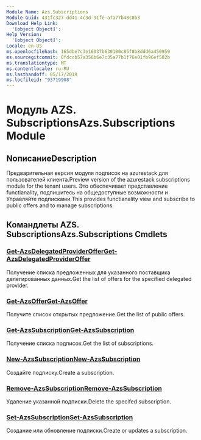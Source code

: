 ```yaml
---
Module Name: Azs.Subscriptions
Module Guid: 431fc327-dd41-4c3d-91fe-a7a77b48c8b3
Download Help Link:
  '[object Object]': 
Help Version:
  '[object Object]': 
Locale: en-US
ms.openlocfilehash: 165dbe7c3e16037b630100c85f8b8ddd6a450959
ms.sourcegitcommit: 0fdccb57a356b6e7c35a77b1f76e01fb96ef582b
ms.translationtype: MT
ms.contentlocale: ru-RU
ms.lasthandoff: 05/17/2019
ms.locfileid: "93719908"
---
```

# <span data-ttu-id="d370e-101">Модуль AZS. Subscriptions</span><span class="sxs-lookup"><span data-stu-id="d370e-101">Azs.Subscriptions Module</span></span>
## <span data-ttu-id="d370e-102">Nописание</span><span class="sxs-lookup"><span data-stu-id="d370e-102">Description</span></span>
<span data-ttu-id="d370e-103">Предварительная версия модуля подписок на azurestack для пользователей клиента.</span><span class="sxs-lookup"><span data-stu-id="d370e-103">Preview version of the azurestack subscriptions module for the tenant users.</span></span> <span data-ttu-id="d370e-104">Это обеспечивает представление functianality, подпишитесь на общедоступные возможности и Управляйте подписками.</span><span class="sxs-lookup"><span data-stu-id="d370e-104">This provides functianality view and subscribe to public offers and to manage subscriptions.</span></span>

## <span data-ttu-id="d370e-105">Командлеты AZS. Subscriptions</span><span class="sxs-lookup"><span data-stu-id="d370e-105">Azs.Subscriptions Cmdlets</span></span>
### [<span data-ttu-id="d370e-106">Get-AzsDelegatedProviderOffer</span><span class="sxs-lookup"><span data-stu-id="d370e-106">Get-AzsDelegatedProviderOffer</span></span>](Get-AzsDelegatedProviderOffer.md)
<span data-ttu-id="d370e-107">Получение списка предложенных для указанного поставщика делегированных данных.</span><span class="sxs-lookup"><span data-stu-id="d370e-107">Get the list of offers for the specified delegated provider.</span></span>

### [<span data-ttu-id="d370e-108">Get-AzsOffer</span><span class="sxs-lookup"><span data-stu-id="d370e-108">Get-AzsOffer</span></span>](Get-AzsOffer.md)
<span data-ttu-id="d370e-109">Получите список открытых предложение.</span><span class="sxs-lookup"><span data-stu-id="d370e-109">Get the list of public offers.</span></span>

### [<span data-ttu-id="d370e-110">Get-AzsSubscription</span><span class="sxs-lookup"><span data-stu-id="d370e-110">Get-AzsSubscription</span></span>](Get-AzsSubscription.md)
<span data-ttu-id="d370e-111">Получение списка подписок.</span><span class="sxs-lookup"><span data-stu-id="d370e-111">Get the list of subscriptions.</span></span>

### [<span data-ttu-id="d370e-112">New-AzsSubscription</span><span class="sxs-lookup"><span data-stu-id="d370e-112">New-AzsSubscription</span></span>](New-AzsSubscription.md)
<span data-ttu-id="d370e-113">Создайте подписку.</span><span class="sxs-lookup"><span data-stu-id="d370e-113">Create a subscription.</span></span>

### [<span data-ttu-id="d370e-114">Remove-AzsSubscription</span><span class="sxs-lookup"><span data-stu-id="d370e-114">Remove-AzsSubscription</span></span>](Remove-AzsSubscription.md)
<span data-ttu-id="d370e-115">Удаление указанной подписки.</span><span class="sxs-lookup"><span data-stu-id="d370e-115">Delete the specifed subscription.</span></span>

### [<span data-ttu-id="d370e-116">Set-AzsSubscription</span><span class="sxs-lookup"><span data-stu-id="d370e-116">Set-AzsSubscription</span></span>](Set-AzsSubscription.md)
<span data-ttu-id="d370e-117">Создание или обновление подписки.</span><span class="sxs-lookup"><span data-stu-id="d370e-117">Create or updates a subscription.</span></span>

